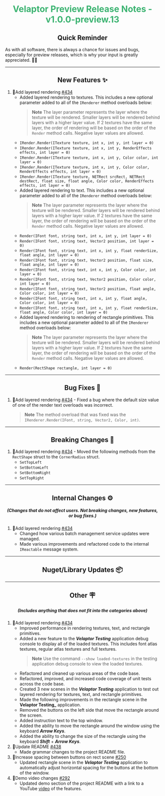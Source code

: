<h1 align="center" style='color:mediumseagreen;font-weight:bold'>
    Velaptor Preview Release Notes - v1.0.0-preview.13
</h1>

<h2 align="center" style='font-weight:bold'>Quick Reminder</h2>

<div algn="center">

As with all software, there is always a chance for issues and bugs, especially for preview releases, which is why your input is greatly appreciated. 🙏🏼
</div>

---

<h2 style="font-weight:bold" align="center">New Features ✨</h2>

1. 🚧Add layered rendering [#434](https://github.com/KinsonDigital/Velaptor/issues/434)
   - Added layered rendering to textures. This includes a new optional parameter added to all of the `IRenderer` method overloads below:
        > **Note**
        > The layer parameter represents the layer where the texture will be rendered.  Smaller layers will be rendered
        > behind layers with a higher layer value.  If 2 textures have the same layer, the order of rendering will be based
        > on the order of the `Render` method calls.  Negative layer values are allowed.
    - `IRender.Render(ITexture texture, int x, int y, int layer = 0)`
    - `IRender.Render(ITexture texture, int x, int y, RenderEffects effects, int layer = 0)`
    - `IRender.Render(ITexture texture, int x, int y, Color color, int layer = 0)`
    - `IRender.Render(ITexture texture, int x, int y, Color color, RenderEffects effects, int layer = 0)`
    - `IRender.Render(ITexture texture, NETRect srcRect, NETRect destRect, float size, float angle, Color color, RenderEffects effects, int layer = 0)`
   - Added layered rendering to text. This includes a new optional parameter added to all of the `IRenderer` method overloads below:
        > **Note**
        > The layer parameter represents the layer where the texture will be rendered.  Smaller layers will be rendered
        > behind layers with a higher layer value.  If 2 textures have the same layer, the order of rendering will be based
        > on the order of the `Render` method calls.  Negative layer values are allowed.
    - `Render(IFont font, string text, int x, int y, int layer = 0)`
    - `Render(IFont font, string text, Vector2 position, int layer = 0)`
    - `Render(IFont font, string text, int x, int y, float renderSize, float angle, int layer = 0)`
    - `Render(IFont font, string text, Vector2 position, float size, float angle, int layer = 0)`
    - `Render(IFont font, string text, int x, int y, Color color, int layer = 0)`
    - `Render(IFont font, string text, Vector2 position, Color color, int layer = 0)`
    - `Render(IFont font, string text, Vector2 position, float angle, Color color, int layer = 0)`
    - `Render(IFont font, string text, int x, int y, float angle, Color color, int layer = 0)`
    - `Render(IFont font, string text, int x, int y, float renderSize, float angle, Color color, int layer = 0)`
   - Added layered rendering to rendering of rectangle primitives. This includes a new optional parameter added to all of the `IRenderer` method overloads below:
        > **Note**
        > The layer parameter represents the layer where the texture will be rendered.  Smaller layers will be rendered
        > behind layers with a higher layer value.  If 2 textures have the same layer, the order of rendering will be based
        > on the order of the `Render` method calls.  Negative layer values are allowed.
    - `Render(RectShape rectangle, int layer = 0)`

---

<h2 style="font-weight:bold" align="center">Bug Fixes 🐛</h2>

1. 🚧Add layered rendering [#434](https://github.com/KinsonDigital/Velaptor/issues/434) - Fixed a bug where the default size value of one of the render text overloads was incorrect.
    > **Note**
    > The method overload that was fixed was the `IRenderer.Render(IFont, string, Vector2, Color, int)`.

---

<h2 style="font-weight:bold" align="center">Breaking Changes 🧨</h2>

1. 🚧Add layered rendering [#434](https://github.com/KinsonDigital/Velaptor/issues/434) - Moved the following methods from the `RectShape` struct to the `CornerRadius` struct.
   - `SetTopLeft`
   - `SetBottomLeft`
   - `SetBottomRight`
   - `SetTopRight`

---

<h2 style="font-weight:bold" align="center">Internal Changes ⚙️</h2>
<h5 align="center">(Changes that do not affect users.  Not breaking changes, new features, or bug fixes.)</h5>

1. 🚧Add layered rendering [#434](https://github.com/KinsonDigital/Velaptor/issues/434)
   - Changed how various batch management service updates were managed.
   - Made various improvements and refactored code to the internal `IReactable` message system.

---

<h2 style="font-weight:bold" align="center">Nuget/Library Updates 📦</h2>

---

<h2 style="font-weight:bold" align="center">Other 🪧</h2>
<h5 align="center">(Includes anything that does not fit into the categories above)</h5>

1. 🚧Add layered rendering [#434](https://github.com/KinsonDigital/Velaptor/issues/434)
   - Improved performance in rendering textures, text, and rectangle primitives.
   - Added a new feature to the **_Velaptor Testing_** application debug console to display all of the loaded textures.  This includes font atlas textures, regular atlas textures and full textures.
        > **Note**
        > Use the command `--show loaded-textures` in the testing application debug console to view the loaded textures.
   - Refactored and cleaned up various areas of the code base.
   - Refactored, improved, and increased code coverage of unit tests across the code base.
   - Created 3 new scenes in the **_Velaptor Testing_** application to test out layered rendering for textures, text, and rectangle primitives.
   - Made the following improvements in the rectangle scene in the **Velaptor Testing_** application.
   - Removed the buttons on the left side that move the rectangle around the screen.
   - Added instruction text to the top window.
   - Added the ability to move the rectangle around the window using the keyboard **_Arrow Keys_**.
   - Added the ability to change the size of the rectangle using the keyboard **_Shift_** + **_Arrow Keys_**.
2. 🚧Update README [#438](https://github.com/KinsonDigital/Velaptor/issues/438)
   - Made grammar changes to the project README file.
3. 🚧Increase spacing between buttons on rect scene [#250](https://github.com/KinsonDigital/Velaptor/issues/250)
   - Updated rectangle scene in the **_Velaptor Testing_** application to automatically adjust horizontal spacing for the buttons at the bottom of the window.
4. 🚧Demo video changes [#292](https://github.com/KinsonDigital/Velaptor/issues/292)
   - Updated demo section of the project README with a link to a YouTube [video](https://www.youtube.com/watch?v=nNeVKvkbXc4) of the features.
